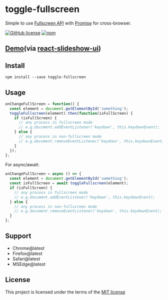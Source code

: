 toggle-fullscreen
===
Simple to use [Fullscreen API](https://developer.mozilla.org/en-US/docs/Web/API/Fullscreen_API) with [Promise](https://developer.mozilla.org/en-US/docs/Web/JavaScript/Reference/Global_Objects/Promise) for cross-browser.

[![GitHub license](https://img.shields.io/badge/license-MIT-blue.svg)](https://github.com/shisama/react-slideshow/blob/master/LICENSE)
[![npm](https://img.shields.io/npm/dt/toggle-fullscreen.svg)](https://www.npmjs.com/package/toggle-fullscreen)

## [Demo](https://shisama.github.io/react-slideshow-ui/demo/)(via [react-slideshow-ui](https://www.npmjs.com/package/react-slideshow-ui))

## Install
```
npm install --save toggle-fullscreen
```

## Usage
```js
onChangeFullScreen = function() {
  const element = document.getElementById('something');
  toggleFullscreen(element).then(function(isFullScreen) {
    if (isFullScreen) {
      // any process in fullscreen mode
      // e.g.document.addEventListener('keydown', this.keydownEvent);
    } else {
      // any process in non-fullscreen mode
      // e.g.document.removeEventListener('keydown', this.keydownEvent);
    }
  });
};
```

For async/await:
```js
onChangeFullScreen = async () => {
  const element = document.getElementById('something');
  const isFullScreen = await toggleFullscreen(element);
  if (isFullScreen) {
    // any process in fullscreen mode
    // e.g.document.addEventListener('keydown', this.keydownEvent);
  } else {
    // any process in non-fullscreen mode
    // e.g.document.removeEventListener('keydown', this.keydownEvent);
  }
};
```

## Support
- Chrome@latest
- Firefox@latest
- Safari@latest
- MSEdge@latest

## License
This project is licensed under the terms of the
[MIT license](https://github.com/shisama/react-slideshow/blob/master/LICENSE)
